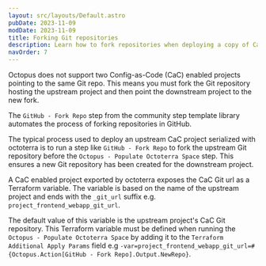 ```yaml
---
layout: src/layouts/Default.astro
pubDate: 2023-11-09
modDate: 2023-11-09
title: Forking Git repositories
description: Learn how to fork repositories when deploying a copy of CaC projects
navOrder: 7
---
```


Octopus does not support two Config-as-Code (CaC) enabled projects pointing to the same Git repo. This means you must fork the Git repository hosting the upstream project and then point the downstream project to the new fork.

The `GitHub - Fork Repo` step from the community step template library automates the process of forking repositories in GitHub. 

The typical process used to deploy an upstream CaC project serialized with octoterra is to run a step like `GitHub - Fork Repo` to fork the upstream Git repository before the `Octopus - Populate Octoterra Space` step. This ensures a new Git repository has been created for the downstream project.

A CaC enabled project exported by octoterra exposes the CaC Git url as a Terraform variable. The variable is based on the name of the upstream project and ends with the `_git_url` suffix e.g. `project_frontend_webapp_git_url`. 

The default value of this variable is the upstream project's CaC Git repository. This Terraform variable must be defined when running the `Octopus - Populate Octoterra Space` by adding it to the `Terraform Additional Apply Params` field e.g `-var=project_frontend_webapp_git_url=#{Octopus.Action[GitHub - Fork Repo].Output.NewRepo}`.

